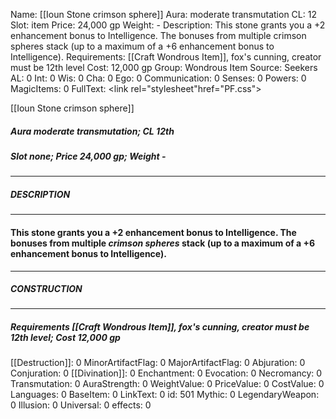 Name: [[Ioun Stone crimson sphere]]
Aura: moderate transmutation
CL: 12
Slot: item
Price: 24,000 gp
Weight: -
Description: This stone grants you a +2 enhancement bonus to Intelligence. The bonuses from multiple crimson spheres stack (up to a maximum of a +6 enhancement bonus to Intelligence).
Requirements: [[Craft Wondrous Item]], fox's cunning, creator must be 12th level
Cost: 12,000 gp
Group: Wondrous Item
Source: Seekers
AL: 0
Int: 0
Wis: 0
Cha: 0
Ego: 0
Communication: 0
Senses: 0
Powers: 0
MagicItems: 0
FullText: <link rel="stylesheet"href="PF.css"><div class="heading"><p class="alignleft">[[Ioun Stone crimson sphere]]</p><div style="clear: both;"></div></div><div><h5><b>Aura </b>moderate transmutation; <b>CL </b>12th</h5><h5><b>Slot </b>none; <b>Price </b>24,000 gp; <b>Weight </b>-</h5></div><hr/><div><h5><b>DESCRIPTION</b></h5></div><hr/><div><h4><p>This stone grants you a +2 enhancement bonus to Intelligence. The bonuses from multiple <i>crimson spheres</i> stack (up to a maximum of a +6 enhancement bonus to Intelligence).</p></h4></div><hr/><div><h5><b>CONSTRUCTION</b></h5></div><hr/><div><h5><b>Requirements </b>[[Craft Wondrous Item]], <i>fox's cunning</i>, creator must be 12th level; <b>Cost </b>12,000 gp</h5></div>
[[Destruction]]: 0
MinorArtifactFlag: 0
MajorArtifactFlag: 0
Abjuration: 0
Conjuration: 0
[[Divination]]: 0
Enchantment: 0
Evocation: 0
Necromancy: 0
Transmutation: 0
AuraStrength: 0
WeightValue: 0
PriceValue: 0
CostValue: 0
Languages: 0
BaseItem: 0
LinkText: 0
id: 501
Mythic: 0
LegendaryWeapon: 0
Illusion: 0
Universal: 0
effects: 0

